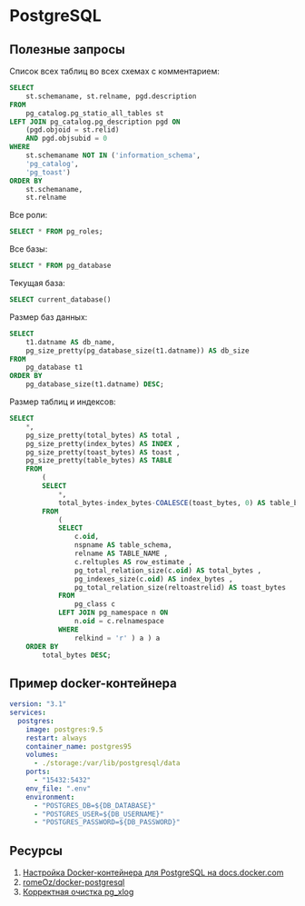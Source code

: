 # PostgreSQL

## Полезные запросы

Список всех таблиц во всех схемах с комментарием:
```sql
SELECT
	st.schemaname, st.relname, pgd.description
FROM
	pg_catalog.pg_statio_all_tables st
LEFT JOIN pg_catalog.pg_description pgd ON
	(pgd.objoid = st.relid)
	AND pgd.objsubid = 0
WHERE
	st.schemaname NOT IN ('information_schema',
	'pg_catalog',
	'pg_toast')
ORDER BY
	st.schemaname,
	st.relname
```

Все роли:
```sql
SELECT * FROM pg_roles;
```

Все базы:
```sql
SELECT * FROM pg_database
```

Текущая база:
```sql
SELECT current_database()
```

Размер баз данных:
```sql
SELECT
	t1.datname AS db_name,
	pg_size_pretty(pg_database_size(t1.datname)) AS db_size
FROM
	pg_database t1
ORDER BY
	pg_database_size(t1.datname) DESC;
```

Размер таблиц и индексов:
```sql
SELECT
	*,
	pg_size_pretty(total_bytes) AS total ,
	pg_size_pretty(index_bytes) AS INDEX ,
	pg_size_pretty(toast_bytes) AS toast ,
	pg_size_pretty(table_bytes) AS TABLE
	FROM
		(
		SELECT
			*,
			total_bytes-index_bytes-COALESCE(toast_bytes, 0) AS table_bytes
		FROM
			(
			SELECT
				c.oid,
				nspname AS table_schema,
				relname AS TABLE_NAME ,
				c.reltuples AS row_estimate ,
				pg_total_relation_size(c.oid) AS total_bytes ,
				pg_indexes_size(c.oid) AS index_bytes ,
				pg_total_relation_size(reltoastrelid) AS toast_bytes
			FROM
				pg_class c
			LEFT JOIN pg_namespace n ON
				n.oid = c.relnamespace
			WHERE
				relkind = 'r' ) a ) a
	ORDER BY
		total_bytes DESC;
```


## Пример docker-контейнера

```yaml
version: "3.1"
services:
  postgres:
    image: postgres:9.5
    restart: always
    container_name: postgres95
    volumes:
      - ./storage:/var/lib/postgresql/data
    ports:
      - "15432:5432"
    env_file: ".env"
    environment:
      - "POSTGRES_DB=${DB_DATABASE}"
      - "POSTGRES_USER=${DB_USERNAME}"
      - "POSTGRES_PASSWORD=${DB_PASSWORD}"
```

## Ресурсы

1. [Настройка Docker-контейнера для PostgreSQL на docs.docker.com](https://docs.docker.com/samples/library/postgres/)
2. [romeOz/docker-postgresql](https://github.com/romeOz/docker-postgresql)
3. [Корректная очистка pg_xlog](http://statlib.tpu.ru/?p=2634)
